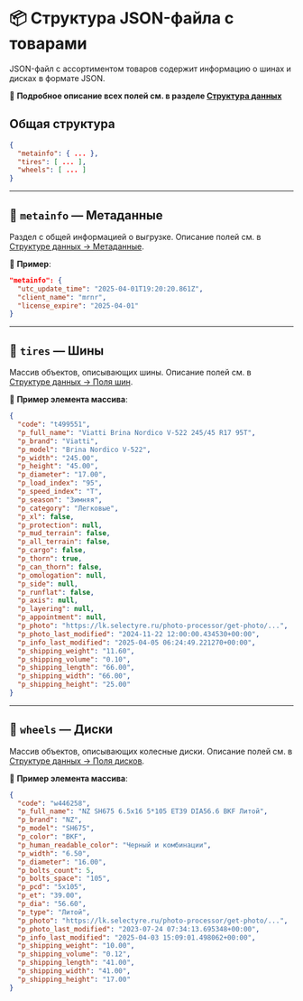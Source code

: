 # 📦 Структура JSON-файла с товарами

JSON-файл с ассортиментом товаров содержит информацию о шинах и дисках в формате JSON.

📖 **Подробное описание всех полей см. в разделе [Структура данных](../data_structure.md)**

## Общая структура

```json
{
  "metainfo": { ... },
  "tires": [ ... ],
  "wheels": [ ... ]
}
```

---

## 🧠 `metainfo` — Метаданные

Раздел с общей информацией о выгрузке. Описание полей см. в [Структуре данных → Метаданные](../data_structure.md#метаданные-metainfo).

📌 **Пример**:

```json
"metainfo": {
  "utc_update_time": "2025-04-01T19:20:20.861Z",
  "client_name": "mrnr",
  "license_expire": "2025-04-01"
}
```

---

## 🛞 `tires` — Шины

Массив объектов, описывающих шины. Описание полей см. в [Структуре данных → Поля шин](../data_structure.md#поля-шин).

📌 **Пример элемента массива**:

```json
{
  "code": "t499551",
  "p_full_name": "Viatti Brina Nordico V-522 245/45 R17 95T",
  "p_brand": "Viatti",
  "p_model": "Brina Nordico V-522",
  "p_width": "245.00",
  "p_height": "45.00",
  "p_diameter": "17.00",
  "p_load_index": "95",
  "p_speed_index": "T",
  "p_season": "Зимняя",
  "p_category": "Легковые",
  "p_xl": false,
  "p_protection": null,
  "p_mud_terrain": false,
  "p_all_terrain": false,
  "p_cargo": false,
  "p_thorn": true,
  "p_can_thorn": false,
  "p_omologation": null,
  "p_side": null,
  "p_runflat": false,
  "p_axis": null,
  "p_layering": null,
  "p_appointment": null,
  "p_photo": "https://lk.selectyre.ru/photo-processor/get-photo/...",
  "p_photo_last_modified": "2024-11-22 12:00:00.434530+00:00",
  "p_info_last_modified": "2025-04-05 06:24:49.221270+00:00",
  "p_shipping_weight": "11.60",
  "p_shipping_volume": "0.10",
  "p_shipping_length": "66.00",
  "p_shipping_width": "66.00",
  "p_shipping_height": "25.00"
}
```

---

## 🔘 `wheels` — Диски

Массив объектов, описывающих колесные диски. Описание полей см. в [Структуре данных → Поля дисков](../data_structure.md#поля-дисков).

📌 **Пример элемента массива**:

```json
{
  "code": "w446258",
  "p_full_name": "NZ SH675 6.5x16 5*105 ET39 DIA56.6 BKF Литой",
  "p_brand": "NZ",
  "p_model": "SH675",
  "p_color": "BKF",
  "p_human_readable_color": "Черный и комбинации",
  "p_width": "6.50",
  "p_diameter": "16.00",
  "p_bolts_count": 5,
  "p_bolts_space": "105",
  "p_pcd": "5x105",
  "p_et": "39.00",
  "p_dia": "56.60",
  "p_type": "Литой",
  "p_photo": "https://lk.selectyre.ru/photo-processor/get-photo/...",
  "p_photo_last_modified": "2023-07-24 07:34:13.695348+00:00",
  "p_info_last_modified": "2025-04-03 15:09:01.498062+00:00",
  "p_shipping_weight": "10.00",
  "p_shipping_volume": "0.12",
  "p_shipping_length": "41.00",
  "p_shipping_width": "41.00",
  "p_shipping_height": "17.00"
}
```

